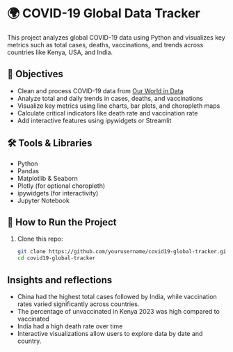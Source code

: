 # 🌍 COVID-19 Global Data Tracker

This project analyzes global COVID-19 data using Python and visualizes key metrics such as total cases, deaths, vaccinations, and trends across countries like Kenya, USA, and India.

## 📌 Objectives

- Clean and process COVID-19 data from [Our World in Data]([https://www.kaggle.com/datasets/caesarmario/our-world-in-data-covid19-dataset])
- Analyze total and daily trends in cases, deaths, and vaccinations
- Visualize key metrics using line charts, bar plots, and choropleth maps
- Calculate critical indicators like death rate and vaccination rate
- Add interactive features using ipywidgets or Streamlit

## 🛠 Tools & Libraries

- Python
- Pandas
- Matplotlib & Seaborn
- Plotly (for optional choropleth)
- ipywidgets (for interactivity)
- Jupyter Notebook

## 🚀 How to Run the Project

1. Clone this repo:
   ```bash
   git clone https://github.com/yourusername/covid19-global-tracker.git
   cd covid19-global-tracker
## Insights and reflections
- China had the highest total cases followed by India, while vaccination rates varied significantly across countries.
- The percentage of unvaccinated in Kenya 2023 was high compared to vaccinated
- India had a high death rate over time
- Interactive visualizations allow users to explore data by date and country.
